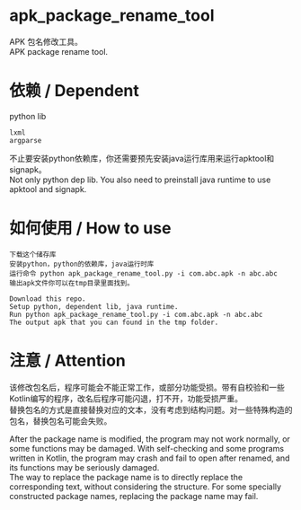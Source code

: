# apk_package_rename_tool
APK 包名修改工具。  
APK package rename tool.  

# 依赖 / Dependent
python lib
```
lxml
argparse
```
不止要安装python依赖库，你还需要预先安装java运行库用来运行apktool和signapk。  
Not only python dep lib. You also need to preinstall java runtime to use apktool and signapk.  

# 如何使用 / How to use
```
下载这个储存库
安装python，python的依赖库，java运行时库
运行命令 python apk_package_rename_tool.py -i com.abc.apk -n abc.abc
输出apk文件你可以在tmp目录里面找到。

Download this repo.
Setup python, dependent lib, java runtime.
Run python apk_package_rename_tool.py -i com.abc.apk -n abc.abc
The output apk that you can found in the tmp folder.
```

# 注意 / Attention
该修改包名后，程序可能会不能正常工作，或部分功能受损。带有自校验和一些Kotlin编写的程序，改名后程序可能闪退，打不开，功能受损严重。  
替换包名的方式是直接替换对应的文本，没有考虑到结构问题。对一些特殊构造的包名，替换包名可能会失败。  

After the package name is modified, the program may not work normally, or some functions may be damaged. With self-checking and some programs written in Kotlin, the program may crash and fail to open after renamed, and its functions may be seriously damaged.  
The way to replace the package name is to directly replace the corresponding text, without considering the structure. For some specially constructed package names, replacing the package name may fail.  
